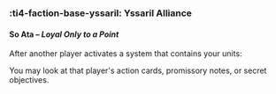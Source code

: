 ### :ti4-faction-base-yssaril: **Yssaril Alliance**

#### So Ata – _Loyal Only to a Point_

After another player activates a system that contains your units:

You may look at that player's action cards, promissory notes, or secret objectives.
